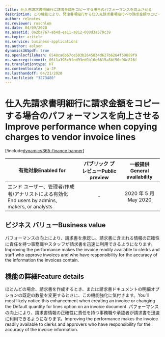```yaml
---
title: 仕入先請求書明細行に請求金額をコピーする場合のパフォーマンスを向上させる
description: この機能により、発注書明細行から仕入先請求書明細行への請求金額のコピーが高速になります。
author: relnotes
ms.reviewer: roschlom
ms.date: 04/09/2020
ms.assetid: 0a2ba767-ab4d-ea11-a812-000d3a579c39
ms.topic: article
ms.service: business-applications
ms.author: aolson
dynamics365pdf: true
ms.openlocfilehash: 6548ca6b67ce503b2645034d627b6264f59889f9
ms.sourcegitcommit: 06f1a393c9fed93ed9b16e6615a8bf50c98c816f
ms.translationtype: HT
ms.contentlocale: ja-JP
ms.lasthandoff: 04/21/2020
ms.locfileid: "3273480"
---
```

# <a name="improve-performance-when-copying-charges-to-vendor-invoice-lines"></a><span data-ttu-id="12e11-103">仕入先請求書明細行に請求金額をコピーする場合のパフォーマンスを向上させる</span><span class="sxs-lookup"><span data-stu-id="12e11-103">Improve performance when copying charges to vendor invoice lines</span></span>
[!include[dynamics365-finance banner](../includes/dynamics365-finance.md)]

| <span data-ttu-id="12e11-104">有効対象</span><span class="sxs-lookup"><span data-stu-id="12e11-104">Enabled for</span></span>    |  <span data-ttu-id="12e11-105">パブリック プレビュー</span><span class="sxs-lookup"><span data-stu-id="12e11-105">Public preview</span></span> | <span data-ttu-id="12e11-106">一般提供</span><span class="sxs-lookup"><span data-stu-id="12e11-106">General availability</span></span> | 
| ---------- | :----------: |:----------: |
|<span data-ttu-id="12e11-107">エンド ユーザー、管理者/作成者/アナリストによる有効化</span><span class="sxs-lookup"><span data-stu-id="12e11-107">End users by admins, makers, or analysts</span></span>|-| <span data-ttu-id="12e11-108">2020 年 5 月</span><span class="sxs-lookup"><span data-stu-id="12e11-108">May 2020</span></span>|


## <a name="business-value"></a><span data-ttu-id="12e11-109">ビジネス バリュー</span><span class="sxs-lookup"><span data-stu-id="12e11-109">Business value</span></span>
<!-- bv start -->
<span data-ttu-id="12e11-110">パフォーマンスの向上により、請求書を承認し、請求書に含まれる情報の正確性に責任を持つ事務職やスタッフが請求書を迅速に利用できるようになります。</span><span class="sxs-lookup"><span data-stu-id="12e11-110">Improving the performance makes the invoice readily available to clerks and staff who approve invoices and who have responsibility for the accuracy of the information the invoices contain.</span></span>
<!-- bv end -->



## <a name="feature-details"></a><span data-ttu-id="12e11-111">機能の詳細</span><span class="sxs-lookup"><span data-stu-id="12e11-111">Feature details</span></span>
<!--feature detail start -->
<span data-ttu-id="12e11-112">ほとんどの場合、請求書を作成するとき、または請求書ドキュメントの明細オプションの既定の数量を変更するときに、この機能強化に気付きます。</span><span class="sxs-lookup"><span data-stu-id="12e11-112">You’ll most likely notice this enhancement when creating an invoice or changing the Default quantity for lines option on an invoice document.</span></span> <span data-ttu-id="12e11-113">パフォーマンスの向上により、請求書情報の正確性に責任を持つ事務職や承認者が請求書を迅速に利用できるようになります。</span><span class="sxs-lookup"><span data-stu-id="12e11-113">Improving the performance makes the invoice readily available to clerks and approvers who have responsibility for the accuracy of the invoice information.</span></span>
<!--feature detail end -->









